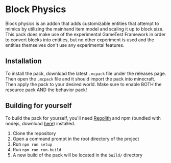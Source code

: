 # Block Physics

Block physics is an addon that adds customizable entities that attempt to mimics by utilizing the mainhand item model and scaling it up to block size. This pack does make use of the experimental GameTest Framework in order to convert blocks into entities, but no other experiment is used and the entities themselves don't use any experimental features.

## Installation

To install the pack, download the latest `.mcpack` file under the releases page. Then open the `.mcpack` file and it should import the pack into minecraft. Then apply the pack to your desired world. Make sure to enable BOTH the resource pack AND the behavior pack!

## Building for yourself

To build the pack for yourself, you'll need [Regolith](https://bedrock-oss.github.io/regolith/) and npm (bundled with nodejs, download [here](https://nodejs.org/en/download/)) installed.

1. Clone the repository
2. Open a command prompt in the root directory of the project
3. Run `npm run setup`
4. Run `npm run run-build`
5. A new build of the pack will be located in the `build/` directory
